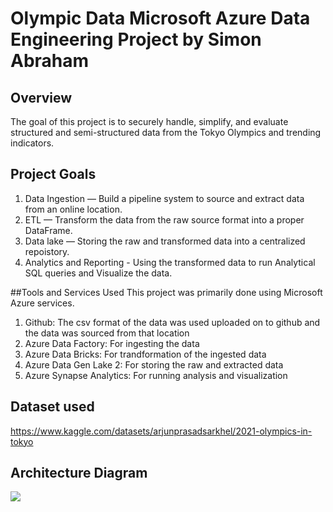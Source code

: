 # Olympic Data Microsoft Azure Data Engineering Project by Simon Abraham

## Overview

The goal of this project is to securely handle, simplify, and evaluate structured and semi-structured data from the Tokyo Olympics and trending indicators.

## Project Goals
1. Data Ingestion — Build a pipeline system to source and extract data from an online location.
2. ETL — Transform the data from the raw source format into a proper DataFrame.
3. Data lake — Storing the raw and transformed data into a centralized repoistory.
4. Analytics and Reporting - Using the transformed data to run Analytical SQL queries and Visualize the data.

##Tools and Services Used
This project was primarily done using Microsoft Azure services.

1. Github: The csv format of the data was used uploaded on to github and the data was sourced from that location
2. Azure Data Factory: For ingesting the data
3. Azure Data Bricks: For trandformation of the ingested data
3. Azure Data Gen Lake 2: For storing the raw and extracted data
4. Azure Synapse Analytics: For running analysis and visualization

## Dataset used
https://www.kaggle.com/datasets/arjunprasadsarkhel/2021-olympics-in-tokyo

## Architecture Diagram
<img src="Architecture.jpeg">
